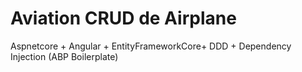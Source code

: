 # Aviation CRUD de Airplane
Aspnetcore + Angular + EntityFrameworkCore+ DDD + Dependency Injection (ABP Boilerplate)

